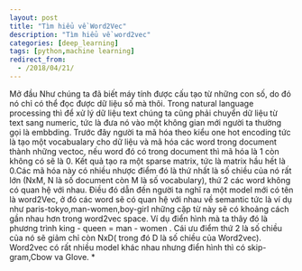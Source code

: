 ```yaml
---
layout: post
title: "Tìm hiểu về Word2Vec"
description: "Tìm hiểu về word2vec"
categories: [deep_learning]
tags: [python,machine learning]
redirect_from:
  - /2018/04/21/
---
```

Mở đầu
Như chúng ta đã biết máy tính được cấu tạo từ những con số, do đó nó chỉ có thể đọc được dữ liệu số mà thôi. Trong natural language processing
thì để xử lý dữ liệu text chúng ta cũng phải chuyển dữ liệu từ text sang numeric, tức là đưa nó vào một không gian mới người ta thường
gọi là embbding. Trước đây người ta mã hóa theo kiểu one hot encoding tức là tạo  một vocabualary cho dữ liệu và mã hóa các word trong document
thành những vectoc, nếu word đó có trong document thì mã hóa là 1 còn không có sẽ là 0. Kết quả tạo ra một sparse matrix, tức là matrix hầu hết 
là 0.Các mã hóa này có nhiều nhược điểm đó là thứ nhất là số chiều của nó rất lớn (NxM, N là số document còn M là số vocabulary), thứ 2 các word
không có quan hệ với nhau. Điều đó dẫn đến người ta nghĩ ra một model mới có tên là word2Vec, ở đó các word sẽ có quan hệ với nhau về semantic
tức là ví dụ như paris-tokyo,man-women,boy-girl những cặp từ này sẽ có khoảng cách gần nhau hơn trong word2vec space. Ví dụ điển hình mà ta thây
đó là phương trình king - queen = man - women . Cái ưu điểm thứ 2 là số chiều của nó sẽ giảm chỉ còn NxD( trong đó D là số chiều của Word2vec).
Word2vec có rất nhiều model khác nhau nhưng điển hình thì có skip-gram,Cbow va Glove.
  *
